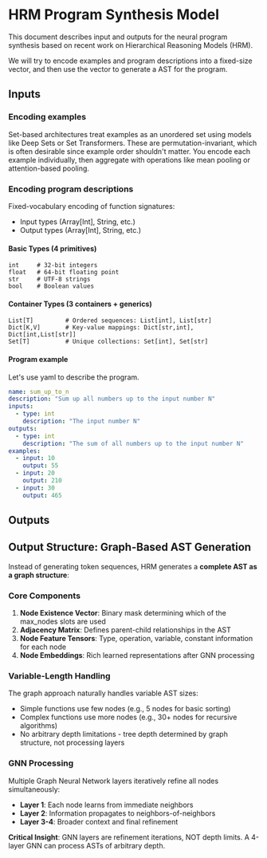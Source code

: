 # HRM Program Synthesis Model

This document describes input and outputs for the neural program synthesis based on recent work on Hierarchical Reasoning Models (HRM).

We will try to encode examples and program descriptions into a fixed-size vector, and then use the vector to generate a AST for the program.

## Inputs

### Encoding examples

Set-based architectures treat examples as an unordered set using models like Deep Sets or Set Transformers. These are permutation-invariant, which is often desirable since example order shouldn't matter. You encode each example individually, then aggregate with operations like mean pooling or attention-based pooling.

### Encoding program descriptions

Fixed-vocabulary encoding of function signatures:
- Input types (Array[Int], String, etc.)
- Output types (Array[Int], String, etc.)

#### **Basic Types (4 primitives)**
```
int     # 32-bit integers
float   # 64-bit floating point
str     # UTF-8 strings
bool    # Boolean values
```

#### **Container Types (3 containers + generics)**
```
List[T]         # Ordered sequences: List[int], List[str]
Dict[K,V]       # Key-value mappings: Dict[str,int], Dict[int,List[str]]
Set[T]          # Unique collections: Set[int], Set[str]
```

#### Program example

Let's use yaml to describe the program.

```yaml
name: sum_up_to_n
description: "Sum up all numbers up to the input number N"
inputs:
  - type: int
    description: "The input number N"
outputs:
  - type: int
    description: "The sum of all numbers up to the input number N"
examples:
  - input: 10
    output: 55
  - input: 20
    output: 210
  - input: 30
    output: 465
```


## Outputs

## Output Structure: Graph-Based AST Generation

Instead of generating token sequences, HRM generates a **complete AST as a graph structure**:

### **Core Components**
1. **Node Existence Vector**: Binary mask determining which of the max_nodes slots are used
2. **Adjacency Matrix**: Defines parent-child relationships in the AST
3. **Node Feature Tensors**: Type, operation, variable, constant information for each node
4. **Node Embeddings**: Rich learned representations after GNN processing

### **Variable-Length Handling**
The graph approach naturally handles variable AST sizes:
- Simple functions use few nodes (e.g., 5 nodes for basic sorting)
- Complex functions use more nodes (e.g., 30+ nodes for recursive algorithms)
- No arbitrary depth limitations - tree depth determined by graph structure, not processing layers

### **GNN Processing**
Multiple Graph Neural Network layers iteratively refine all nodes simultaneously:
- **Layer 1**: Each node learns from immediate neighbors
- **Layer 2**: Information propagates to neighbors-of-neighbors
- **Layer 3-4**: Broader context and final refinement

**Critical Insight**: GNN layers are refinement iterations, NOT depth limits. A 4-layer GNN can process ASTs of arbitrary depth.

